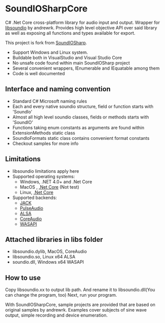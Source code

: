 # SoundIOSharpCore

C# .Net Core cross-platform library for audio input and output.
Wrapper for [libsoundio](https://github.com/andrewrk/libsoundio) by andrewrk.
Provides high level objective API over said library as well as exposing all functions and types available for export.

This project is fork from [SoundIOSharp](https://github.com/crojewsk/SoundIOSharp).

 * Support Windows and Linux system.
 * Buildable both in VisualStudio and Visual Studio Core
 * No unsafe code found within main SoundIOSharp project
 * Several convenient wrappers, IEnumerable and IEquatable among them
 * Code is well documented

## Interface and naming convention

 * Standard C# Microsoft naming rules
 * Each and every native soundio structure, field or function starts with 'SoundIo'
 * Almost all high level soundio classes, fields or methods starts with 'SoundIO'
 * Functions taking enum constants as arguments are found within ExtensionMethods static class
 * SoundIoFormats static class contains convenient format constants
 * Checkout samples for more info

## Limitations

 * libsoundio limitations apply here
 * Supported operating systems:
   - Windows, .NET 4.0+ and .Net Core
   - MacOS , [.Net Core](https://dotnet.microsoft.com/download/dotnet-core) (Not test)
   - Linux, [.Net Core](https://dotnet.microsoft.com/download/dotnet-core)
 * Supported backends:
   - [JACK](http://jackaudio.org/)
   - [PulseAudio](http://www.freedesktop.org/wiki/Software/PulseAudio/)
   - [ALSA](http://www.alsa-project.org/)
   - [CoreAudio](https://developer.apple.com/library/mac/documentation/MusicAudio/Conceptual/CoreAudioOverview/Introduction/Introduction.html)
   - [WASAPI](https://msdn.microsoft.com/en-us/library/windows/desktop/dd371455%28v=vs.85%29.aspx)

## Attached libraries in libs folder

 * libsoundio.dylib, MacOS, CoreAudio
 * libsoundio.so, Linux x64 ALSA
 * soundio.dll, Windows x64 WASAPI

## How to use
Copy libsoundio.xx to output lib path. And rename it to libsoundio.dll(You can change the program, too)
Next, run your program.

With SoundIOSharpCore, sample projects are provided that are based on original samples by andrewrk.
Examples cover subjects of sine wave output, simple recording and device enumeration.
 